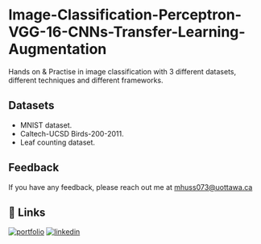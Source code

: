 # Image-Classification-Perceptron-VGG-16-CNNs-Transfer-Learning-Augmentation


Hands on & Practise in image classification with 3 different datasets, different techniques and different frameworks.

## Datasets
*  MNIST dataset.
*  Caltech-UCSD Birds-200-2011.
*  Leaf counting dataset.

## Feedback

If you have any feedback, please reach out me at mhuss073@uottawa.ca

## 🔗 Links
[![portfolio](https://img.shields.io/badge/my_portfolio-000?style=for-the-badge&logo=ko-fi&logoColor=white)](https://www.credential.net/profile/mohamedaboalarbe/wallet)
[![linkedin](https://img.shields.io/badge/linkedin-0A66C2?style=for-the-badge&logo=linkedin&logoColor=white)](https://www.linkedin.com/in/mohammed-elaraby/)



